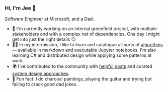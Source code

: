 ### Hi, I'm Jee 👋

Software Engineer at Microsoft, and a Dad.

- 🌱 I'm currently working on an internal greenfield project, with multiple stakeholders and with a complex net of dependencies. One day I might get into just the right details 😜 
- 🐱‍💻 In my intermission, I like to learn and catalogue all sorts of [algorithms](https://github.com/gitgik/data-structures-implementation) –– available in markdown and executable Jupyter notebooks. I'm also learning C# and distributed design while applying some patterns at work.
- 🌍 I've contributed to the community with [helpful posts](https://www.digitalocean.com/community/tutorials/build-a-rest-api-with-django-a-test-driven-approach-part-1) and curated [system design approaches](https://github.com/gitgik/distributed-system-design). 
- 🎨 Fun fact: I do charcoal paintings, playing the guitar and trying but failing to crack good dad jokes.



